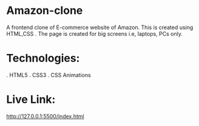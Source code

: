 # Amazon-clone
A frontend clone of E-commerce website of Amazon. This is created using HTML,CSS . The page is created for big screens i.e, laptops, PCs only.

# Technologies:
. HTML5
. CSS3
. CSS Animations

# Live Link:
http://127.0.0.1:5500/index.html
